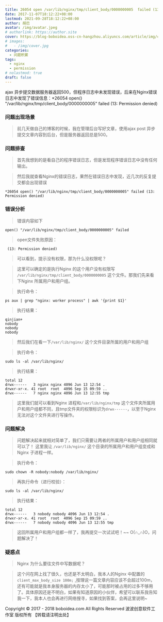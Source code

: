 ```yaml
---
title: 26054 open /var/lib/nginx/tmp/client_body/0000000005  failed (13 Permission denied)
date: 2017-11-07T18:12:22+08:00
lastmod: 2021-09-28T18:12:22+08:00
author: 胡巴
avatar: /img/avatar.jpeg
# authorlink: https://author.site
cover: https://blog-boboidea.oss-cn-hangzhou.aliyuncs.com/article/img/cover.jpg
# images:
#   - /img/cover.jpg
categories:
  - 问题积累
tags:
  - nginx
  - permission
# nolastmod: true
draft: false
---
```


ajax 异步提交数据服务器返回500，但程序日志中未发现错误，后来在Nginx错误日志中发现了错误信息：*26054 open() "/var/lib/nginx/tmp/client_body/0000000005" failed (13: Permission denied)

<!--more-->

### 问题出现场景

> 前几天做自己的博客的时候，我在管理后台写好文章，使用ajax post 异步提交文章内容到后台，但是服务器返回总是500。

### 问题排查

> 首先我想到的是看自己的程序错误日志，但是发现程序错误日志中没有任何输出。

> 然后我就查看Nginx的错误日志，果然在错误日志中发现，近几次的反复提交都会出现错误
```
*26054 open() "/var/lib/nginx/tmp/client_body/0000000005" failed (13: Permission denied)
```

### 错误分析

> 错误内容如下
```
open() "/var/lib/nginx/tmp/client_body/0000000005" failed
```
> open文件失败原因：
```
 (13: Permission denied)
```
> 可以看到，提示没有权限，那为什么没权限呢？

> 这里可以确定的是执行Nginx 的这个用户没有权限写 `/var/lib/nginx/tmp/client_body/0000000005` 这个文件。那我们先来看下Nginx 所属用户和用户组。

> 执行命令：

```
ps aux | grep "nginx: worker process" | awk '{print $1}'
```
> 执行结果：

```
qinjian+
nobody
nobody
nobody
```

> 然后我们在看一下`/var/lib/nginx/` 这个文件目录所属的用户和用户组

> 执行命令：

```
sudo ls -al /var/lib/nginx/
```

> 执行结果：

```
total 12
drwx------   3 nginx nginx 4096 Jun 13 12:54 .
drwxr-xr-x. 41 root  root  4096 Sep 15 09:59 ..
drwx------   7 nginx nginx 4096 Jun 13 12:55 tmp
```

> 这里我们就可以看到Nginx 进程和`/var/lib/nginx/tmp` 这个文件夹所属用户和用户组都不同，且tmp文件夹的权限标识为`drwx------`，以至于Nginx 无法对这个文件夹进行写操作。

### 问题解决

> 问题解决起来就相对简单了，我们只需要让两者的所属用户和用户组相同就可以了！ 这里我让 `/var/lib/nginx/` 这个目录的所属用户和用户组变成和Nginx 子进程一样。

> 执行命令：

```
sudo chown -R nobody:nobody /var/lib/nginx/
```

> 再执行命令（进行校验）：

```
sudo ls -al /var/lib/nginx/
```

> 执行结果：

```
total 12
drwx------   3 nobody nobody 4096 Jun 13 12:54 .
drwxr-xr-x. 41 root  root  4096 Sep 15 09:59 ..
drwx------   7 nobody nobody 4096 Jun 13 12:55 tmp
```

> 这回所属用户和用户组都一样了，我再提交一次试试吧！~~
> O(∩_∩)O，问题解决了！

### 疑惑点

> Nginx 为什么要往文件中写数据呢？

> 这个问在网上找了很久，也还是不太明白，我本人的Nginx 中配置的`client_max_body_size 100m;` ,按理说一篇文章内容应该不会超过100m，还有可能就是我本身服务器的内存太小了，可能那时被占用的过多不够用了。具体原因还是不明白，如果有知道原因的小伙伴，希望可以联系我告知我一下，我本人也会再进行网络搜寻，如果找到答案，会再这里说明~

<!--declare-declare-->

Copyright &copy; 2017 - 2018 boboidea.com All Rights Reserved 波波创意软件工作室 版权所有 【转载请注明出处】
